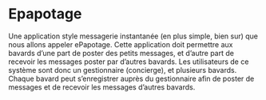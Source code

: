 # Epapotage

Une application style messagerie instantanée (en plus simple, bien sur) que nous allons appeler ePapotage. Cette application doit permettre aux bavards d’une part de poster des petits messages, et d’autre part de recevoir les messages poster par d’autres bavards. Les utilisateurs de ce système sont donc un gestionnaire (concierge), et  plusieurs bavards. Chaque bavard peut s’enregistrer auprès du gestionnaire afin de poster de messages et de recevoir les messages d’autres bavards.
